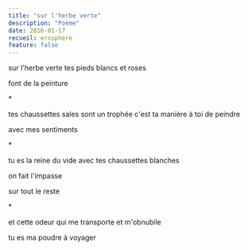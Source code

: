 ```yaml
---
title: "sur l'herbe verte"
description: "Poème"
date: 2016-01-17
recueil: erosphere
feature: false
---
```


sur l'herbe verte
tes pieds blancs et roses

font de la peinture

\*

tes chaussettes sales sont un trophée
c'est ta manière à toi de peindre

avec mes sentiments

\*

tu es la reine du vide
avec tes chaussettes blanches

on fait l'impasse

sur tout le reste

\*

et cette odeur qui me transporte
et m'obnubile

tu es ma poudre à voyager
